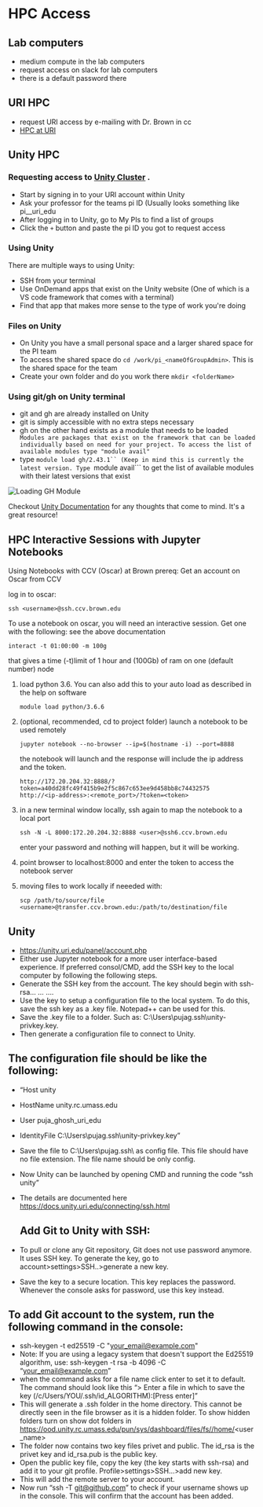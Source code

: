 # HPC Access

## Lab computers 

- medium compute in the lab computers 
- request access on slack for lab computers
- there is a default password there

## URI HPC 


- request URI access by e-mailing with Dr. Brown in cc
- [HPC at URI]()


## Unity HPC

### Requesting access to [Unity Cluster](https://unity.uri.edu/) .
* Start by signing in to your URI account within Unity
* Ask your professor for the teams pi ID (Usually looks something like pi_<name>_uri_edu
* After logging in to Unity, go to My PIs to find a list of groups
* Click the ```+``` button and paste the pi ID you got to request access

### Using Unity
There are multiple ways to using Unity:
- SSH from your terminal
- Use OnDemand apps that exist on the Unity website (One of which is a VS code framework that comes with a terminal)
- Find that app that makes more sense to the type of work you're doing

### Files on Unity
- On Unity you have a small personal space and a larger shared space for the PI team
- To access the shared space do ```cd /work/pi_<nameOfGroupAdmin>```. This is the shared space for the team
- Create your own folder and do you work there ```mkdir <folderName>```

### Using git/gh on Unity terminal
- git and gh are already installed on Unity
- git is simply accessible with no extra steps necessary
- gh on the other hand exists as a module that needs to be loaded 
``` Modules are packages that exist on the framework that can be loaded individually based on need for your project. To access the list of available modules type "module avail"```
- type ```module load gh/2.43.1`` (Keep in mind this is currently the latest version. Type ```module avail``` to get the list of available modules with their latest versions that exist

![Loading GH Module](https://github.com/user-attachments/assets/8706fdc0-efd1-4010-bb94-a5d7ff6ee2c1)

Checkout [Unity Documentation](https://docs.unity.uri.edu/documentation/) for any thoughts that come to mind. It's a great resource!


## HPC Interactive Sessions with Jupyter Notebooks 

Using Notebooks with CCV (Oscar) at Brown
prereq: Get an account on Oscar from CCV

log in to oscar:

```
ssh <username>@ssh.ccv.brown.edu
```
To use a notebook on oscar, you will need an interactive session. Get one with the following: see the above documentation

```
interact -t 01:00:00 -m 100g
```
that gives a time (-t)limit of 1 hour and (100Gb) of ram on one (default number) node

1. load python 3.6. You can also add this to your auto load as described in the help on software

    ```
    module load python/3.6.6
    ```
1. (optional, recommended, cd to project folder) launch a notebook to be used remotely

    ```
    jupyter notebook --no-browser --ip=$(hostname -i) --port=8888
    ```
    the notebook will launch and the response will include the ip address and the token.
    ```
    http://172.20.204.32:8888/?token=a40dd28fc49f415b9e2f5c867c653ee9d458bb8c74432575
    http://<ip-address>:<remote_port>/?token=<token>
    ```
1. in a new terminal window locally, ssh again to map the notebook to a local port

    ```
    ssh -N -L 8000:172.20.204.32:8888 <user>@ssh6.ccv.brown.edu
    ```
    enter your password and nothing will happen, but it will be working.
1. point browser to localhost:8000 and enter the token to access the notebook server
1. moving files to work locally if neeeded with:

    ```
    scp /path/to/source/file <username>@transfer.ccv.brown.edu:/path/to/destination/file
    ```



## Unity

- https://unity.uri.edu/panel/account.php
- Either use Jupyter notebook for a more user interface-based experience. If preferred consol/CMD, add the SSH key to the local computer by following the following steps.
- Generate the SSH key from the account. The key should begin with ssh-rsa… … …. 
- Use the key to setup a configuration file to the local system. To do this, save the ssh key as a .key file. Notepad++ can be used for this. 
- Save the .key file to a folder. Such as: C:\Users\pujag\.ssh\unity-privkey.key.
- Then generate a configuration file to connect to Unity. 


## The configuration file should be like the following:

- “Host unity
- HostName unity.rc.umass.edu
- User puja_ghosh_uri_edu
- IdentityFile C:\Users\pujag\.ssh\unity-privkey.key”

- Save the file to C:\Users\pujag\.ssh\ as config file. This file should have no file extension. The file name should be only config. 

- Now Unity can be launched by opening CMD and running the code “ssh unity”

- The details are documented here https://docs.unity.uri.edu/connecting/ssh.html


  ## Add Git to Unity with SSH:

- To pull or clone any Git repository, Git does not use password anymore. It uses SSH key. To generate the key, go to account>settings>SSH..>generate a new key. 
- Save the key to a secure location. This key replaces the password. Whenever the console asks for password, use this key instead.

## To add Git account to the system, run the following command in the console:

- ssh-keygen -t ed25519 -C "your_email@example.com"
- Note: If you are using a legacy system that doesn't support the Ed25519 algorithm, use:
ssh-keygen -t rsa -b 4096 -C “your_email@example.com”
- when the command asks for a file name click enter to set it to default. The command should look like this “> Enter a file in which to save the key (/c/Users/YOU/.ssh/id_ALGORITHM):[Press enter]”
- This will generate a .ssh folder in the home directory. This cannot be directly seen in the file browser as it is a hidden folder. To show hidden folders turn on show dot folders in https://ood.unity.rc.umass.edu/pun/sys/dashboard/files/fs//home/<user_name>
- The folder now contains two key files privet and public. The id_rsa is the privet key and id_rsa.pub is the public key. 
- Open the public key file, copy the key (the key starts with ssh-rsa) and add it to your git profile. Profile>settings>SSH…>add new key.
- This will add the remote server to your account.
- Now run “ssh -T git@github.com” to check if your username shows up in the console. This will confirm that the account has been added. 


